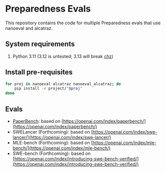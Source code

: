 # Preparedness Evals

This repository contains the code for multiple Preparedness evals that use nanoeval and alcatraz.

## System requirements

1. Python 3.11 (3.12 is untested; 3.13 will break [chz](https://github.com/openai/chz))

## Install pre-requisites

```bash
for proj in nanoeval alcatraz nanoeval_alcatraz; do
    pip install -e project/"$proj"
done
```

## Evals

- [PaperBench](./project/paperbench/README.md): based on [https://openai.com/index/paperbench/](https://openai.com/index/paperbench/)
- SWELancer (Forthcoming): based on [https://openai.com/index/swe-lancer/](https://openai.com/index/swe-lancer/)
- MLE-bench (Forthcoming): based on [https://openai.com/index/mle-bench/](https://openai.com/index/mle-bench/)
- SWE-bench (Forthcoming): based on [https://openai.com/index/introducing-swe-bench-verified/](https://openai.com/index/introducing-swe-bench-verified/)
